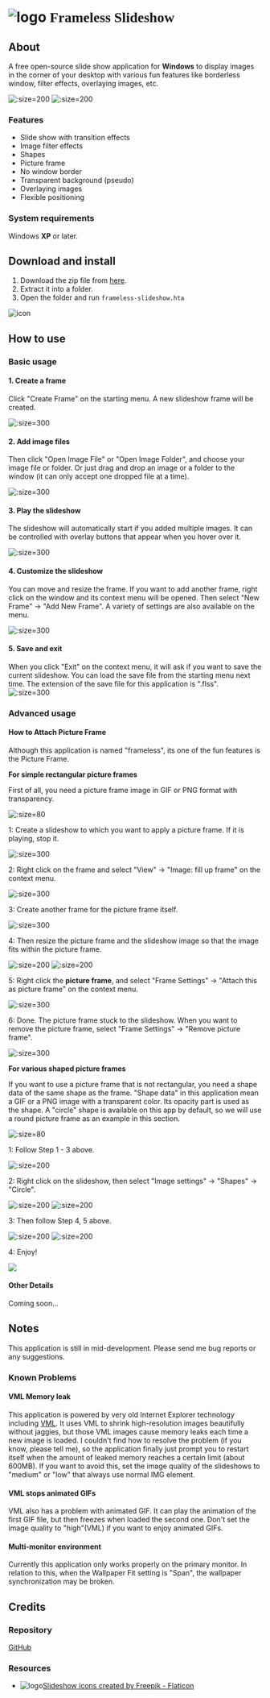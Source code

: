 # ![logo](slideshow.png ':size=48') <span style="font-family:impact;">Frameless Slideshow</span>

## About

A free open-source slide show application for **Windows** to display images in the corner of your desktop with various fun features like borderless window, filter effects, overlaying images, etc.

![](screenshot-002.png ':size=200')
![](screenshot-003.png ':size=200')

### Features

- Slide show with transition effects
- Image filter effects
- Shapes
- Picture frame
- No window border
- Transparent background (pseudo)
- Overlaying images
- Flexible positioning


### System requirements

Windows **XP** or later.

## Download and install

1. Download the zip file from <span style="color:blue">[here]({{zip}})</span>.
1. Extract it into a folder.
1. Open the folder and run `frameless-slideshow.hta`

![icon](htaicon.png)

## How to use
### Basic usage

#### 1. Create a frame
Click "Create Frame" on the starting menu. A new slideshow frame will be created.

![](usage-001.png ':size=300')

#### 2. Add image files

Then click "Open Image File" or "Open Image Folder", and choose your image file or folder. Or just drag and drop an image or a folder to the window (it can only accept one dropped file at a time).

![](usage-002.png ':size=300')

#### 3. Play the slideshow

The slideshow will automatically start if you added multiple images. It can be controlled with overlay buttons that appear when you hover over it.

![](usage-003.png ':size=300')

#### 4. Customize the slideshow

You can move and resize the frame. If you want to add another frame, right click on the window and its context menu will be opened. Then select "New Frame" -> "Add New Frame". A variety of settings are also available on the menu.

![](usage-004.png ':size=300')

#### 5. Save and exit

When you click "Exit" on the context menu, it will ask if you want to save the current slideshow. You can load the save file from the starting menu next time. The extension of the save file for this application is ".flss".
![](usage-005.png ':size=300')



### Advanced usage

#### How to Attach Picture Frame

Although this application is named "frameless", its one of the fun features is the Picture Frame.

**For simple rectangular picture frames**

First of all, you need a picture frame image in GIF or PNG format with transparency.

![](Antique-Frame-Transparent-Images-PNG.png ':size=80')

1: Create a slideshow to which you want to apply a picture frame. If it is playing, stop it.

![](picframe-rect-000.png ':size=300')

2: Right click on the frame and select "View" -> "Image: fill up frame" on the context menu.

![](picframe-rect-001.png ':size=300')

3: Create another frame for the picture frame itself.

![](picframe-rect-002.png ':size=300')

4: Then resize the picture frame and the slideshow image so that the image fits within the picture frame.

![](picframe-rect-003.png ':size=200')
![](picframe-rect-004.png ':size=200')

5: Right click the **picture frame**, and select "Frame Settings" -> "Attach this as picture frame" on the context menu.

![](picframe-rect-005.png ':size=300')

6: Done. The picture frame stuck to the slideshow. When you want to remove the picture frame, select "Frame Settings" -> "Remove picture frame".

![](picframe-rect-006.png ':size=300')


**For various shaped picture frames**

If you want to use a picture frame that is not rectangular, you need a shape data of the same shape as the frame. "Shape data" in this application mean a GIF or a PNG image with a transparent color. Its opacity part is used as the shape. A "circle" shape is available on this app by default, so we will use a round picture frame as an example in this section.

![](Floral-Round-Frame-PNG-Transparent-Picture.png ':size=80')

1: Follow Step 1 - 3 above.

![](picframe-round-000.png ':size=200')

2: Right click on the slideshow, then select "Image settings" -> "Shapes" -> "Circle".

![](picframe-round-001.png ':size=200')
![](picframe-round-002.png ':size=200')

3: Then follow Step 4, 5 above.

![](picframe-round-003.png ':size=200')
![](picframe-round-005.png ':size=200')

4: Enjoy!

![](picframe-round-006.png)

#### Other Details

Coming soon...





## Notes

This application is still in mid-development. Please send me bug reports or any suggestions.

### Known Problems
#### VML Memory leak

This application is powered by very old Internet Explorer technology including [VML](https://learn.microsoft.com/en-us/windows/win32/vml/web-workshop---specs---standards----introduction-to-vector-markup-language--vml-). It uses VML to shrink high-resolution images beautifully without jaggies, but those VML images cause memory leaks each time a new image is loaded. I couldn't find how to resolve the problem (if you know, please tell me), so the application finally just prompt you to restart itself when the amount of leaked memory reaches a certain limit (about 600MB). If you want to avoid this, set the image quality of the slideshows to "medium" or "low" that always use normal IMG element.

#### VML stops animated GIFs

VML also has a problem with animated GIF. It can play the animation of the first GIF file, but then freezes when loaded the second one. Don't set the image quality to "high"(VML) if you want to enjoy animated GIFs.

#### Multi-monitor environment
Currently this application only works properly on the primary monitor. In relation to this, when the Wallpaper Fit setting is "Span", the wallpaper synchronization may be broken.


## Credits

### Repository
[GitHub](https://github.com/docsifyjs/docsify/)

### Resources

* ![logo](slideshow.png ':size=16')<a href="https://www.flaticon.com/free-icons/slideshow" title="slideshow icons">Slideshow icons created by Freepik - Flaticon</a>

